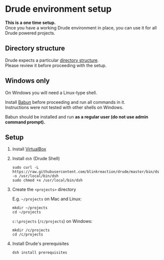 # Drude environment setup

**This is a one time setup.**  
Once you have a working Drude environment in place, you can use it for all Drude powered projects.

## Directory structure

Drude expects a particular [directory structure](/docs/directory-structure.md).  
Please review it before proceeding with the setup.

## Windows only

On Windows you will need a Linux-type shell.

Install [Babun](http://babun.github.io/) before proceeding and run all commands in it.  
Instructions were not tested with other shells on Windows.

Babun should be installed and run **as a regular user (do not use admin command prompt).**

## Setup

1. Install [VirtualBox](https://www.virtualbox.org)
2. Install `dsh` (Drude Shell)

    ```
    sudo curl -L https://raw.githubusercontent.com/blinkreaction/drude/master/bin/dsh  -o /usr/local/bin/dsh
    sudo chmod +x /usr/local/bin/dsh
    ```

3. Create the `<projects>` directory

    E.g. `~/projects` on Mac and Linux:
    
    ```
    mkdir ~/projects
    cd ~/projects
    ```

    `c:\projects` (`/c/projects`) on Windows:

    ```
    mkdir /c/projects
    cd /c/projects
    ```

4. Install Drude's prerequisites

    ```
    dsh install prerequisites
    ```

